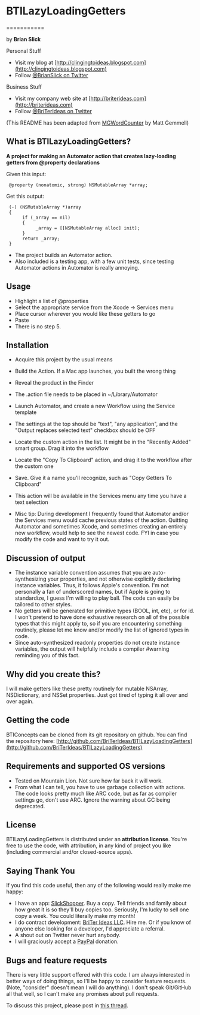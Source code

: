 # BTILazyLoadingGetters
===========

by **Brian Slick**

Personal Stuff
- Visit my blog at [http://clingingtoideas.blogspot.com](http://clingingtoideas.blogspot.com)
- Follow [@BrianSlick on Twitter](http://twitter.com/BrianSlick)

Business Stuff
- Visit my company web site at [http://briterideas.com](http://briterideas.com)
- Follow [@BriTerIdeas on Twitter](http://twitter.com/BriTerIdeas)

(This README has been adapted from [MGWordCounter](https://github.com/mattgemmell/MGWordCounter) by Matt Gemmell)


## What is BTILazyLoadingGetters?

**A project for making an Automator action that creates lazy-loading getters from @property declarations**

Given this input:

     @property (nonatomic, strong) NSMutableArray *array;
     
Get this output:

     (-) (NSMutableArray *)array
     {
          if (_array == nil)
          {
               _array = [[NSMutableArray alloc] init];
          }
          return _array;
     }
    
- The project builds an Automator action.
- Also included is a testing app, with a few unit tests, since testing Automator actions in Automator is really annoying.


## Usage

- Highlight a list of @properties
- Select the appropriate service from the Xcode -> Services menu
- Place cursor wherever you would like these getters to go
- Paste
- There is no step 5.


## Installation

- Acquire this project by the usual means
- Build the Action.  If a Mac app launches, you built the wrong thing
- Reveal the product in the Finder
- The .action file needs to be placed in ~/Library/Automator
- Launch Automator, and create a new Workflow using the Service template
- The settings at the top should be "text", "any application", and the "Output replaces selected text" checkbox should be OFF
- Locate the custom action in the list. It might be in the "Recently Added" smart group.  Drag it into the workflow
- Locate the "Copy To Clipboard" action, and drag it to the workflow after the custom one
- Save. Give it a name you'll recognize, such as "Copy Getters To Clipboard"
- This action will be available in the Services menu any time you have a text selection

- Misc tip: During development I frequently found that Automator and/or the Services menu would cache previous states of the action.  Quitting Automator and sometimes Xcode, and sometimes creating an entirely new workflow, would help to see the newest code. FYI in case you modify the code and want to try it out.


## Discussion of output

- The instance variable convention assumes that you are auto-synthesizing your properties, and not otherwise explicitly declaring instance variables. Thus, it follows Apple's convention. I'm not personally a fan of underscored names, but if Apple is going to standardize, I guess I'm willing to play ball. The code can easily be tailored to other styles.
- No getters will be generated for primitive types (BOOL, int, etc), or for id. I won't pretend to have done exhaustive research on all of the possible types that this might apply to, so if you are encountering something routinely, please let me know and/or modify the list of ignored types in code.
- Since auto-synthesized readonly properties do not create instance variables, the output will helpfully include a compiler #warning reminding you of this fact.


## Why did you create this?

I will make getters like these pretty routinely for mutable NSArray, NSDictionary, and NSSet properties.  Just got tired of typing it all over and over again.


## Getting the code

BTIConcepts can be cloned from its git repository on github. You can find the repository here: [http://github.com/BriTerIdeas/BTILazyLoadingGetters](http://github.com/BriTerIdeas/BTILazyLoadingGetters)


## Requirements and supported OS versions

- Tested on Mountain Lion.  Not sure how far back it will work.
- From what I can tell, you have to use garbage collection with actions.  The code looks pretty much like ARC code, but as far as compiler settings go, don't use ARC.  Ignore the warning about GC being deprecated.


## License

BTILazyLoadingGetters is distributed under an **attribution license**. You're free to use the code, with attribution, in any kind of project you like (including commercial and/or closed-source apps).


## Saying Thank You

If you find this code useful, then any of the following would really make me happy:
- I have an app: [SlickShopper](https://itunes.apple.com/us/app/slickshopper-2/id434077651?mt=8). Buy a copy. Tell friends and family about how great it is so they'll buy copies too.  Seriously, I'm lucky to sell one copy a week.  You could literally make my month!
- I do contract development: [BriTer Ideas LLC](http://www.briterideas.com/services.shtml). Hire me. Or if you know of anyone else looking for a developer, I'd appreciate a referral.
- A shout out on Twitter never hurt anybody.
- I will graciously accept a [PayPal](http://bit.ly/AW4Cc) donation.


## Bugs and feature requests

There is very little support offered with this code.  I am always interested in better ways of doing things, so I'll be happy to consider feature requests.  (Note, "consider" doesn't mean I will do anything).  I don't speak Git/GitHub all that well, so I can't make any promises about pull requests.

To discuss this project, please post in [this thread](http://iphonedevsdk.com/forum/iphone-sdk-development/112883-free-utility-for-lazy-loading-getters.html).

